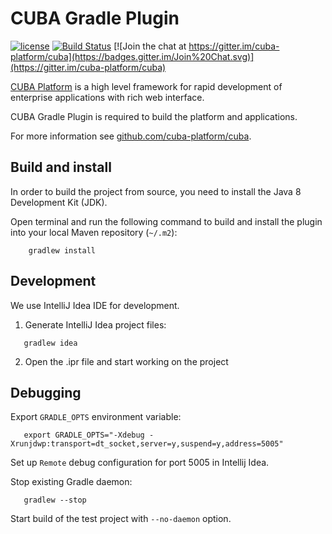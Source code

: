 # CUBA Gradle Plugin

[![license](https://img.shields.io/badge/license-Apache%20License%202.0-blue.svg?style=flat)](http://www.apache.org/licenses/LICENSE-2.0)
[![Build Status](https://travis-ci.org/cuba-platform/cuba-gradle-plugin.svg?branch=master)](https://travis-ci.org/cuba-platform/cuba-gradle-plugin)
[![Join the chat at https://gitter.im/cuba-platform/cuba](https://badges.gitter.im/Join%20Chat.svg)](https://gitter.im/cuba-platform/cuba)

[CUBA Platform](https://www.cuba-platform.com) is a high level framework for rapid development of enterprise applications with rich web interface.

CUBA Gradle Plugin is required to build the platform and applications.

For more information see [github.com/cuba-platform/cuba](https://github.com/cuba-platform/cuba).

## Build and install

In order to build the project from source, you need to install the Java 8 Development Kit (JDK).

Open terminal and run the following command to build and install the plugin into your local Maven repository (`~/.m2`):
```
    gradlew install    
```

## Development

We use IntelliJ Idea IDE for development.

1. Generate IntelliJ Idea project files:
```
   gradlew idea
```

2. Open the .ipr file and start working on the project

## Debugging

Export `GRADLE_OPTS` environment variable:
```
   export GRADLE_OPTS="-Xdebug -Xrunjdwp:transport=dt_socket,server=y,suspend=y,address=5005"
```

Set up `Remote` debug configuration for port 5005 in Intellij Idea.

Stop existing Gradle daemon:
```
   gradlew --stop
```

Start build of the test project with `--no-daemon` option.